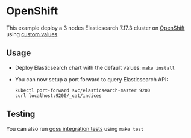 # OpenShift

This example deploy a 3 nodes Elasticsearch 7.17.3 cluster on [OpenShift][]
using [custom values][].

## Usage

* Deploy Elasticsearch chart with the default values: `make install`

* You can now setup a port forward to query Elasticsearch API:

  ```
  kubectl port-forward svc/elasticsearch-master 9200
  curl localhost:9200/_cat/indices
  ```

## Testing

You can also run [goss integration tests][] using `make test`


[custom values]: https://github.com/elastic/helm-charts/tree/7.17/elasticsearch/examples/openshift/values.yaml
[goss integration tests]: https://github.com/elastic/helm-charts/tree/7.17/elasticsearch/examples/openshift/test/goss.yaml
[openshift]: https://www.openshift.com/
